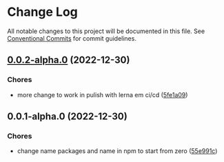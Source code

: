 # Change Log

All notable changes to this project will be documented in this file.
See [Conventional Commits](https://conventionalcommits.org) for commit guidelines.

## [0.0.2-alpha.0](https://github.com/Yokaito/kurs/compare/v0.0.1-alpha.0...v0.0.2-alpha.0) (2022-12-30)

### Chores

- more change to work in pulish with lerna em ci/cd ([5fe1a09](https://github.com/Yokaito/kurs/commit/5fe1a0959b8304eb84b4b55b852c45c33309e566))

## 0.0.1-alpha.0 (2022-12-30)

### Chores

- change name packages and name in npm to start from zero ([55e991c](https://github.com/Yokaito/kurs/commit/55e991c626b89969638aecb107eef8fe4c2796cd))
